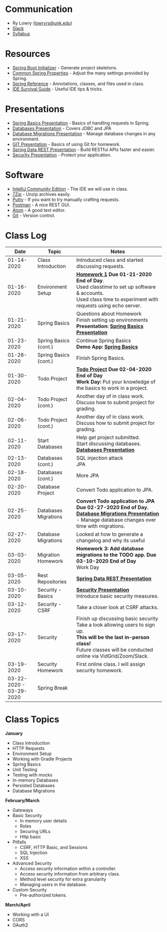 # Communication

* Ry Lowry (lowryrs@unk.edu)
* [Slack](https://cybr406-2020.slack.com)
* [Syllabus](/files/cybr406-syllabus-2020.pdf)

# Resources

* [Spring Boot Initializer][] - Generate project skeletons.
* [Common Spring Properties][] - Adjust the many settings provided by Spring.
* [Spring Reference][] - Annotations, classes, and files used in class.
* [IDE Survival Guide][] - Useful IDE tips & tricks.

# Presentations
* [Spring Basics Presentation][] - Basics of handling requests in Spring.
* [Databases Presentation][] - Covers JDBC and JPA
* [Database Migrations Presentation][] - Manage database changes in any environment.
* [GIT Presentation][] - Basics of using Git for homework.
* [Spring Data REST Presentation][] - Build RESTful APIs faster and easier.
* [Security Presentation][] - Protect your application.

# Software

* [IntelliJ Community Edition][] - The IDE we will use in class.
* [7Zip][] - Unzip archives easily.
* [Putty][] - If you want to try manually crafting requests.
* [Postman][] - A nice REST GUI.
* [Atom][] - A good text editor.
* [Git][] - Version control.

# Class Log

| Date | Topic | Notes |
|------|-------|-------|
| 01-14-2020 | Class Introduction | Introduced class and started discussing requests. |
| 01-16-2020 | Environment Setup | **[Homework 1](/homework/cybr406-hwk1.docx) Due 01-21-2020 End of Day**.<br/>Used classtime to set up software & accounts.<br/>Used class time to experiment with requests using echo server.
| 01-21-2020 | Spring Basics | Questions about Homework<br/>Finish setting up environments<br/>**Presentation: [Spring Basics Presentation][]** |
| 01-23-2020 | Spring Basics (cont.) | Continue Spring Basics<br/>**Demo App: [Spring Basics][]** |
| 01-28-2020 | Spring Basics (cont.) | Finish Spring Basics. |
| 01-30-2020 | Todo Project | **[Todo Project](https://github.com/ryl/cybr406-todo) Due 02-04-2020 End of Day**<br/>**Work Day:** Put your knowledge of the basics to work in a project. |
| 02-04-2020 | Todo Project (cont.) | Another day of in class work.<br/>Discuss how to submit project for grading. |
| 02-06-2020 | Todo Project (cont.) | Another day of in class work.<br/>Discuss how to submit project for grading. |
| 02-11-2020 | Start Databases | Help get project submitted.<br/>Start discussing databases.<br/>**[Databases Presentation][]** |
| 02-13-2020 | Databases (cont.) | SQL injection attack<br/>JPA |
| 02-18-2020 | Databases (cont.) | More JPA |
| 02-20-2020 | Database Project | Convert Todo application to JPA. |
| 02-25-2020 | Databases Migrations | **Convert Todo application to JPA Due 02-27-2020 End of Day.**<br/>**[Database Migrations Presentation][]** - Manage database changes over time with migrations. |
| 02-27-2020 | Database Migrations | Looked at how to generate a changelog and why its useful |
| 03-03-2020 | Migration Homework | **Homework 3: Add database migrations to the TODO app. Due 03-10-2020 End of Day**<br/>Work Day |
| 03-05-2020 | Rest Repositories | **[Spring Data REST Presentation][]** |
| 03-10-2020 | Security - Basics | **[Security Presentation][]**<br/>Introduce basic security measures. |
| 03-12-2020 | Security - CSRF | Take a closer look at CSRF attacks. |
| 03-17-2020 | Security | Finish up discussing basic security<br/>Take a look allowing users to sign up.<br/>**This will be the last in-person class!**<br/>Future classes will be conducted online via VidGrid/Zoom/Slack. |
| 03-19-2020 | Security Homework | First online class. I will assign security homework. |
| 03-22-2020 - 03-29-2020 | Spring Break

# Class Topics

**January**

* Class Introduction
* HTTP Requests
* Environment Setup
* Working with Gradle Projects
* Spring Basics
* Unit Testing
* Testing with mocks
* In-memory Databases
* Persisted Databases
* Database Migrations

**February/March**

* Gateways
* Basic Security
  * In memory user details
  * Roles
  * Securing URLs
  * Http basic
* Pitfalls
  * CSRF, HTTP Basic, and Sessions
  * SQL Injection
  * XSS
* Advanced Security
  * Access security information within a controller.
  * Access security information from arbitrary class.
  * Method level security for extra granularity
  * Managing users in the database.
* Custom Security
  * Pre-authorized tokens.

**March/April**

* Working with a UI
* CORS
* OAuth2

<!-- Resources -->
[Spring Boot Initializer]: https://start.spring.io
[Common Spring Properties]: https://docs.spring.io/spring-boot/docs/current/reference/html/common-application-properties.html
[WizTools RESTClient]: https://github.com/wiztools/rest-client/releases/download/3.7.1/restclient-ui-fat-3.7.1.jar
[Postman]: https://www.getpostman.com
[Heroku Project Setup]: /notes/heroku-project-setup.md
[GitHub + Heroku Project Setup]: /notes/github-project-setup.md
[Git]: https://git-scm.com/downloads
[IntelliJ Community Edition]: https://www.jetbrains.com/idea/
[7Zip]: https://www.7-zip.org/
[Putty]: https://www.chiark.greenend.org.uk/~sgtatham/putty/latest.html
[Atom]: https://atom.io/

<!-- Files -->
[Spring Basics Presentation]: /files/spring-boot-basics.pptx
[Databases Presentation]: /files/databases.pptx
[Database Migrations Presentation]: /files/database-migrations.pptx
[GIT Presentation]: /files/working-with-git-github.pptx
[Spring Data REST Presentation]: /files/spring-data-rest.pptx
[Security Presentation]: /files/security.pptx

<!-- Notes -->
[Database Migrations]: /notes/database-migrations.md
[Spring Data REST]: /notes/spring-data-rest.md
[Gateways]: /notes/gateways.md
[Security - Basics]: /notes/security-basics.md
[Security - Advanced]: /notes/security-advanced.md
[Security - Checklist]: /notes/security-checklist.md
[open-house]: /notes/open-house.md
[Event Handler Shortcomings]: /notes/event-handler-shortcomings.md
[Security - OAuth]: /notes/security-oauth.md
[blog-wrap-up]: /notes/blog-odd-and-ends.md
[Spring Reference]: /notes/spring-reference.md
[IDE Survival Guide]: /notes/ide-survival-guide.md

<!-- Demos -->
[Books Demo]: https://github.com/ryl/cybr406-books
[Spring Basics]: https://github.com/ryl/cybr406-basics

<!-- Homework -->
[Homework 2]: /homework/homework02-persisted-database.md
[Homework 3]: /homework/homework03-user-security.md
[Homework 4]: /homework/homework04-user-oauth.md
[project]: /homework/project.md
